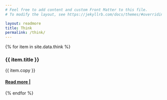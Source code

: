 ```yaml
---
# Feel free to add content and custom Front Matter to this file.
# To modify the layout, see https://jekyllrb.com/docs/themes/#overriding-theme-defaults

layout: readmore
title: Think
permalink: /think/
---
```


<head>
    <meta charset="UTF-8" />
    <meta name="viewport" content="width=device-width, initial-scale=1.0">
    <link rel="stylesheet" type="text/css" href="../css/styles.css" />
</head>

<body id="think-body">
    <div id="wrapper">
        <div class="right-border-box" id="think-border-box">
            <div id="think-page-section">
                {% for item in site.data.think %}
                <div id="think-item">
                    <div class="yay">
                        <div class="think-title">
                            <h3>{{ item.title }}</h3>
                        </div>
                        <div class="think-info">
                            <p>{{ item.copy }}</p>
                            <a href="{{ item.url }}"><h4>Read more |</h4></a>
                        </div>
                    </div>
                </div>
                {% endfor %}
            </div>
        </div>
    </div>
</body>